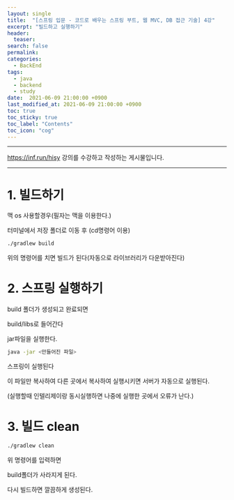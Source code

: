 ```yaml
---
layout: single
title:  "[스프링 입문 - 코드로 배우는 스프링 부트, 웹 MVC, DB 접근 기술] 4강"
excerpt: "빌드하고 실행하기"
header:
  teaser: 
search: false
permalink:
categories: 
  - BackEnd
tags:
  - java
  - backend
  - study
date:  2021-06-09 21:00:00 +0900
last_modified_at: 2021-06-09 21:00:00 +0900
toc: true
toc_sticky: true
toc_label: "Contents"
toc_icon: "cog"
---
```

---

https://inf.run/hisy 강의를 수강하고 작성하는 게시물입니다.

---
# 1. 빌드하기

맥 os 사용할경우(필자는 맥을 이용한다.)

터미널에서 저장 폴더로 이동 후 (cd명령어 이용)

```bash
./gradlew build 
```

위의 명령어를 치면 빌드가 된다(자동으로 라이브러리가 다운받아진다)

# 2. 스프링 실행하기

build 폴더가 생성되고 완료되면

build/libs로 들어간다

jar파일을 실행한다.

```bash
java -jar <만들어진 파일>
```

스프링이 실행된다

이 파일만 복사하여 다른 곳에서 복사하여 실행시키면 서버가 자동으로 실행된다.

(실행할때 인텔리제이랑 동시실행하면 나중에 실행한 곳에서 오류가 난다.)

# 3. 빌드 clean

```bash
./gradlew clean
```

위 명령어를 입력하면

build폴더가 사라지게 된다.

다시 빌드하면 깔끔하게 생성된다.